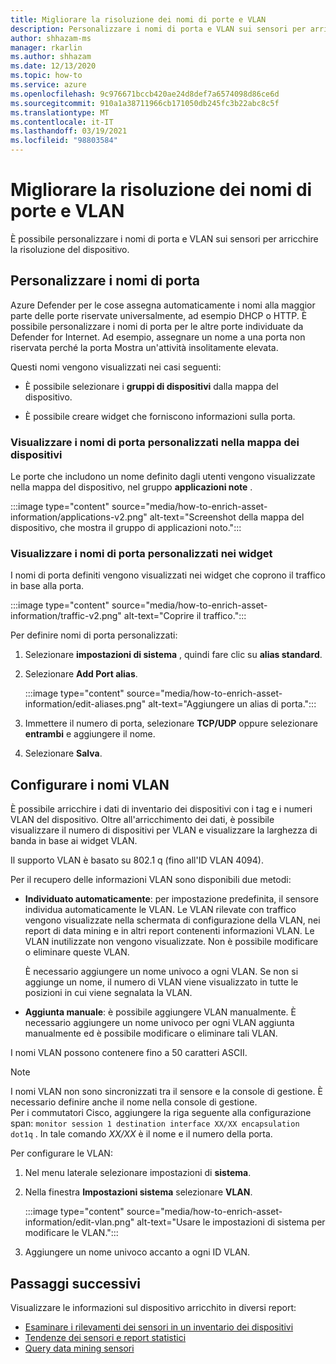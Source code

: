```yaml
---
title: Migliorare la risoluzione dei nomi di porte e VLAN
description: Personalizzare i nomi di porta e VLAN sui sensori per arricchire la risoluzione del dispositivo.
author: shhazam-ms
manager: rkarlin
ms.author: shhazam
ms.date: 12/13/2020
ms.topic: how-to
ms.service: azure
ms.openlocfilehash: 9c976671bccb420ae24d8def7a6574098d86ce6d
ms.sourcegitcommit: 910a1a38711966cb171050db245fc3b22abc8c5f
ms.translationtype: MT
ms.contentlocale: it-IT
ms.lasthandoff: 03/19/2021
ms.locfileid: "98803584"
---
```

# <a name="enhance-port-and-vlan-name-resolution"></a>Migliorare la risoluzione dei nomi di porte e VLAN

È possibile personalizzare i nomi di porta e VLAN sui sensori per arricchire la risoluzione del dispositivo.

## <a name="customize-port-names"></a>Personalizzare i nomi di porta

Azure Defender per le cose assegna automaticamente i nomi alla maggior parte delle porte riservate universalmente, ad esempio DHCP o HTTP. È possibile personalizzare i nomi di porta per le altre porte individuate da Defender for Internet. Ad esempio, assegnare un nome a una porta non riservata perché la porta Mostra un'attività insolitamente elevata.

Questi nomi vengono visualizzati nei casi seguenti:

  - È possibile selezionare i **gruppi di dispositivi** dalla mappa del dispositivo.

  - È possibile creare widget che forniscono informazioni sulla porta.

### <a name="view-custom-port-names-in-the-device-map"></a>Visualizzare i nomi di porta personalizzati nella mappa dei dispositivi

Le porte che includono un nome definito dagli utenti vengono visualizzate nella mappa del dispositivo, nel gruppo **applicazioni note** .

:::image type="content" source="media/how-to-enrich-asset-information/applications-v2.png" alt-text="Screenshot della mappa del dispositivo, che mostra il gruppo di applicazioni noto.":::

### <a name="view-custom-port-names-in-widgets"></a>Visualizzare i nomi di porta personalizzati nei widget

I nomi di porta definiti vengono visualizzati nei widget che coprono il traffico in base alla porta.

:::image type="content" source="media/how-to-enrich-asset-information/traffic-v2.png" alt-text="Coprire il traffico.":::

Per definire nomi di porta personalizzati:

1. Selezionare **impostazioni di sistema** , quindi fare clic su **alias standard**.

2. Selezionare **Add Port alias**.

    :::image type="content" source="media/how-to-enrich-asset-information/edit-aliases.png" alt-text="Aggiungere un alias di porta.":::

3. Immettere il numero di porta, selezionare **TCP/UDP** oppure selezionare **entrambi** e aggiungere il nome.

4. Selezionare **Salva**.

## <a name="configure-vlan-names"></a>Configurare i nomi VLAN

È possibile arricchire i dati di inventario dei dispositivi con i tag e i numeri VLAN del dispositivo. Oltre all'arricchimento dei dati, è possibile visualizzare il numero di dispositivi per VLAN e visualizzare la larghezza di banda in base ai widget VLAN.

Il supporto VLAN è basato su 802.1 q (fino all'ID VLAN 4094).

Per il recupero delle informazioni VLAN sono disponibili due metodi:

- **Individuato automaticamente**: per impostazione predefinita, il sensore individua automaticamente le VLAN. Le VLAN rilevate con traffico vengono visualizzate nella schermata di configurazione della VLAN, nei report di data mining e in altri report contenenti informazioni VLAN. Le VLAN inutilizzate non vengono visualizzate. Non è possibile modificare o eliminare queste VLAN. 

  È necessario aggiungere un nome univoco a ogni VLAN. Se non si aggiunge un nome, il numero di VLAN viene visualizzato in tutte le posizioni in cui viene segnalata la VLAN.

- **Aggiunta manuale**: è possibile aggiungere VLAN manualmente. È necessario aggiungere un nome univoco per ogni VLAN aggiunta manualmente ed è possibile modificare o eliminare tali VLAN.

I nomi VLAN possono contenere fino a 50 caratteri ASCII.

> [!NOTE]
> I nomi VLAN non sono sincronizzati tra il sensore e la console di gestione. È necessario definire anche il nome nella console di gestione.  
Per i commutatori Cisco, aggiungere la riga seguente alla configurazione span: `monitor session 1 destination interface XX/XX encapsulation dot1q` . In tale comando *XX/XX* è il nome e il numero della porta.

Per configurare le VLAN:

1. Nel menu laterale selezionare impostazioni di **sistema**.

2. Nella finestra **Impostazioni sistema** selezionare **VLAN**.

    :::image type="content" source="media/how-to-enrich-asset-information/edit-vlan.png" alt-text="Usare le impostazioni di sistema per modificare le VLAN.":::

3. Aggiungere un nome univoco accanto a ogni ID VLAN.

## <a name="next-steps"></a>Passaggi successivi

Visualizzare le informazioni sul dispositivo arricchito in diversi report:

- [Esaminare i rilevamenti dei sensori in un inventario dei dispositivi](how-to-investigate-sensor-detections-in-a-device-inventory.md)
- [Tendenze dei sensori e report statistici](how-to-create-trends-and-statistics-reports.md)
- [Query data mining sensori](how-to-create-data-mining-queries.md)
